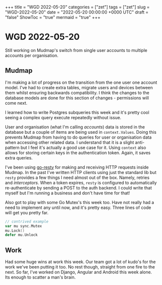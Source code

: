 +++
title = "WGD 2022-05-20"
categories = ["zet"]
tags = ["zet"]
slug = "WGD-2022-05-20"
date = "2022-05-20 00:00:00 +0000 UTC"
draft = "false"
ShowToc = "true"
mermaid = "true"
+++

# WGD 2022-05-20

Still working on Mudmap's switch from single user accounts to multiple
accounts per organisation.

## Mudmap

I'm making a lot of progress on the transition from the one user one 
account model. I've had to create extra tables, migrate users and devices
between them whilst ensuring backwards compatibility. I think the changes
to the database models are done for this section of changes - permissions
will come next.

I learned how to write Postgres subqueries this week and it's pretty 
cool seeing a complex query execute repeatedly without issue.

User and organisation (what I'm calling *accounts*) data is stored in 
the database but a couple of items are being used in `context.Values`.
Doing this prevents Mudmap from having to do queries for user or organisation
data when accessing other related data. I understand that it is a slight
anti-pattern but I feel it's actually a good use case for it.
Using `context` also allows for storing certain keys in the authentication
token. Again, it saves extra queries.

I've been using [go-resty](https://github.com/go-resty/resty) for making
and receiving HTTP requests inside Mudmap. In the past I've written HTTP
clients using just the standard lib but `resty` provides a few things I 
need almost out of the box. Namely, retries and *interceptors*. When 
a token expires, `resty` is configured to automatically re-authenticate
by sending a POST to the auth backend. I could write that myself but I'm
running a business and don't have time for that!

Also got to play with some Go Mutex's this week too. Have not really
had a need to implement any until now, and it's pretty easy. Three lines
of code will get you pretty far.

```go
// contrived example
var mu sync.Mutex
mu.Lock()
defer mu.Unlock
```

## Work

Had some huge wins at work this week. Our team got a lot of kudo's for 
the work we've been putting it too. No rest though, straight from one
fire to the next. So far, I've worked on Django, Angular and Android
this week alone. Its enough to scatter a man's brain. 
